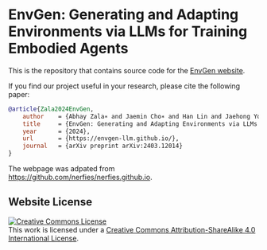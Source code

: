 # EnvGen: Generating and Adapting Environments via LLMs for Training Embodied Agents

This is the repository that contains source code for the [EnvGen website](https://envgen-llm.github.io).

If you find our project useful in your research, please cite the following paper:

```bibtex
@article{Zala2024EnvGen,
    author    = {Abhay Zala∗ and Jaemin Cho∗ and Han Lin and Jaehong Yoon and Mohit Bansal},
    title     = {EnvGen: Generating and Adapting Environments via LLMs for Training Embodied Agents},
    year      = {2024},
    url       = {https://envgen-llm.github.io/},
    journal   = {arXiv preprint arXiv:2403.12014}
}
```

The webpage was adpated from https://github.com/nerfies/nerfies.github.io.

## Website License
<a rel="license" href="http://creativecommons.org/licenses/by-sa/4.0/"><img alt="Creative Commons License" style="border-width:0" src="https://i.creativecommons.org/l/by-sa/4.0/88x31.png" /></a><br />This work is licensed under a <a rel="license" href="http://creativecommons.org/licenses/by-sa/4.0/">Creative Commons Attribution-ShareAlike 4.0 International License</a>.

